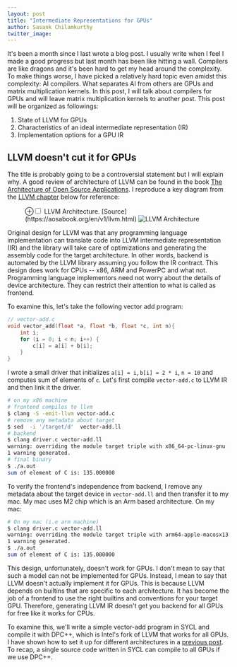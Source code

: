 ```yaml
---
layout: post
title: "Intermediate Representations for GPUs"
author: Sasank Chilamkurthy
twitter_image: 
---
```


It's been a month since I last wrote a blog post. I usually write when I feel I made a good progress but last month has been like hitting a wall. Compilers are like dragons and it's been hard to get my head around the complexity. To make things worse, I have picked a relatively hard topic even amidst this complexity: AI compilers. What separates AI from others are GPUs and matrix multiplication kernels. In this post, I will talk about compilers for GPUs and will leave matrix multiplication kernels to another post. This post will be organized as followings:

1. State of LLVM for GPUs
2. Characteristics of an ideal intermediate representation (IR)
3. Implementation options for a GPU IR

## LLVM doesn't cut it for GPUs

The title is probably going to be a controversial statement but I will explain why. A good review of architecture of LLVM can be found in the book [The Architecture of Open Source Applications](https://aosabook.org). I reproduce a key diagram from the [LLVM chapter](https://aosabook.org/en/v1/llvm.html) below for reference:

<figure>
<label for="mn-fig-1" class="margin-toggle">⊕</label><input type="checkbox" id="mn-fig-1" class="margin-toggle">
<span class="marginnote">LLVM Architecture. [Source](https://aosabook.org/en/v1/llvm.html)</span>
<img src="https://aosabook.org/static/llvm/LLVMCompiler1.png
" alt="LLVM Architecture">
</figure>

Original design for LLVM was that any programming language implementation can translate code into LLVM intermediate representation (IR) and the library will take care of optimizations and generating the assembly code for the target architecture. In other words, backend is automated by the LLVM library assuming you follow the IR contract. This design does work for CPUs -- x86, ARM and PowerPC and what not. Programming language implementors need not worry about the details of device architecture. They can restrict their attention to what is called as frontend.

To examine this, let's take the following vector add program:

```c
// vector-add.c
void vector_add(float *a, float *b, float *c, int n){
    int i;
    for (i = 0; i < n; i++) {
        c[i] = a[i] + b[i];
    }
}
```

I wrote a small driver that initializes `a[i] = i`, `b[i] = 2 * i`, `n = 10` and computes sum of elements of `c`. Let's first compile `vector-add.c` to LLVM IR and then link it the driver.

```bash
# on my x86 machine
# frontend compiles to llvm
$ clang -S -emit-llvm vector-add.c
# remove any metadata about target
$ sed  -i '/target/d'  vector-add.ll 
# backend
$ clang driver.c vector-add.ll
warning: overriding the module target triple with x86_64-pc-linux-gnu [-Woverride-module]
1 warning generated.
# final binary
$ ./a.out
sum of element of C is: 135.000000
```

To verify the frontend's independence from backend, I remove any metadata about the target device in `vector-add.ll` and then transfer it to my mac. My mac uses M2 chip which is an Arm based architecture. On my mac:

```bash
# On my mac (i.e arm machine)
$ clang driver.c vector-add.ll
warning: overriding the module target triple with arm64-apple-macosx13.0.0 [-Woverride-module]
1 warning generated.
$ ./a.out 
sum of element of C is: 135.000000
```

This design, unfortunately, doesn't work for GPUs. I don't mean to say that such a model can not be implemented for GPUs. Instead, I mean to say that LLVM doesn't actually implement it for GPUs. This is because LLVM depends on builtins that are specific to each architecture. It has become the job of a frontend to use the right builtins and conventions for your target GPU. Therefore, generating LLVM IR doesn't get you backend for all GPUs for free like it works for CPUs.

To examine this, we'll write a simple vector-add program in SYCL and compile it with DPC++, which is Intel's fork of LLVM that works for all GPUs. I have shown how to set it up for different architectures in a [previous post](https://chsasank.com/portblas-portable-blas-across-gpus.html). To recap, a single source code written in SYCL can compile to all GPUs if we use DPC++.

